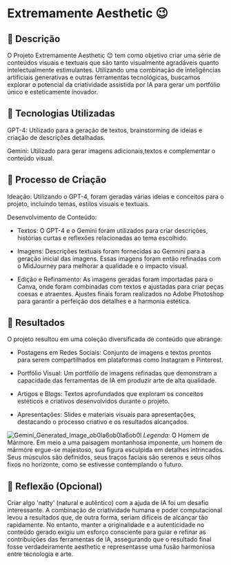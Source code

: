 # Extremamente Aesthetic 😉

## 📒 Descrição
O Projeto Extremamente Aesthetic 😉 tem como objetivo criar uma série de conteúdos visuais e textuais que são tanto visualmente agradáveis quanto intelectualmente estimulantes. Utilizando uma combinação de inteligências artificiais generativas e outras ferramentas tecnológicas, buscamos explorar o potencial da criatividade assistida por IA para gerar um portfólio único e esteticamente inovador.

## 🤖 Tecnologias Utilizadas
GPT-4: Utilizado para a geração de textos, brainstorming de ideias e criação de descrições detalhadas.

Gemini: Utilizado para gerar imagens adicionais,textos e complementar o conteúdo visual.


## 🧐 Processo de Criação
Ideação: Utilizando o GPT-4, foram geradas várias ideias e conceitos para o projeto, incluindo temas, estilos visuais e textuais.

Desenvolvimento de Conteúdo:

* Textos: O GPT-4 e o Gemini foram utilizados para criar descrições, histórias curtas e reflexões relacionadas ao tema escolhido.

* Imagens: Descrições textuais foram fornecidas ao Gemnini para a geração inicial das imagens. Essas imagens foram então refinadas com o MidJourney para melhorar a qualidade e o impacto visual.

* Edição e Refinamento:
As imagens geradas foram importadas para o Canva, onde foram combinadas com textos e ajustadas para criar peças coesas e atraentes.
Ajustes finais foram realizados no Adobe Photoshop para garantir a perfeição dos detalhes e a harmonia estética.
## 🚀 Resultados
 O projeto resultou em uma coleção diversificada de conteúdo que abrange:

* Postagens em Redes Sociais: Conjunto de imagens e textos prontos para serem compartilhados em plataformas como Instagram e Pinterest.

* Portfólio Visual: Um portfólio de imagens refinadas que demonstram a capacidade das ferramentas de IA em produzir arte de alta qualidade.

* Artigos e Blogs: Textos aprofundados que exploram os conceitos estéticos e criativos desenvolvidos durante o projeto.

* Apresentações: Slides e materiais visuais para apresentações, destacando o processo criativo e os resultados alcançados.


![Gemini_Generated_Image_ob0la6ob0la6ob0l](https://github.com/gVieiraX/lab-natty-or-not/assets/121511699/ea96cfd2-784e-4f96-9665-79fa26bb5393)
_Legenda:_ O Homem de Mármore. Em meio a uma paisagem montanhosa imponente, um homem de mármore ergue-se majestoso, sua figura esculpida em detalhes intrincados. Seus músculos são definidos, seus traços faciais são serenos e seus olhos fixos no horizonte, como se estivesse contemplando o futuro.





## 💭 Reflexão (Opcional)
Criar algo 'natty' (natural e autêntico) com a ajuda de IA foi um desafio interessante. A combinação de criatividade humana e poder computacional levou a resultados que, de outra forma, seriam difíceis de alcançar tão rapidamente. No entanto, manter a originalidade e a autenticidade no conteúdo gerado exigiu um esforço consciente para guiar e refinar as contribuições das ferramentas de IA, assegurando que o resultado final fosse verdadeiramente aesthetic e representasse uma fusão harmoniosa entre tecnologia e arte.
